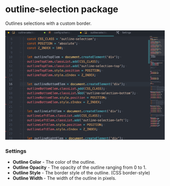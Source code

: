 # outline-selection package

Outlines selections with a custom border.

![outline-selection in action](https://github.com/mupchrch/outline-selection/raw/master/demo.gif)

### Settings

* **Outline Color** - The color of the outline.
* **Outline Opacity** - The opacity of the outline ranging from 0 to 1.
* **Outline Style** - The border style of the outline. (CSS border-style)
* **Outline Width** - The width of the outline in pixels.
